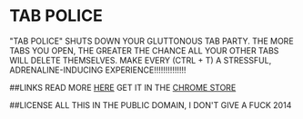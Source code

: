 TAB POLICE
==========

"TAB POLICE" SHUTS DOWN YOUR GLUTTONOUS TAB PARTY. THE MORE TABS YOU OPEN, THE GREATER THE CHANCE ALL YOUR OTHER TABS WILL DELETE THEMSELVES. MAKE EVERY (CTRL + T) A STRESSFUL, ADRENALINE-INDUCING EXPERIENCE!!!!!!!!!!!!!!

##LINKS
READ MORE [HERE](http://ffferal.net/2014/03/21/tab-police/)
GET IT IN THE [CHROME STORE]()

##LICENSE
ALL THIS IN THE PUBLIC DOMAIN, I DON'T GIVE A FUCK 2014
